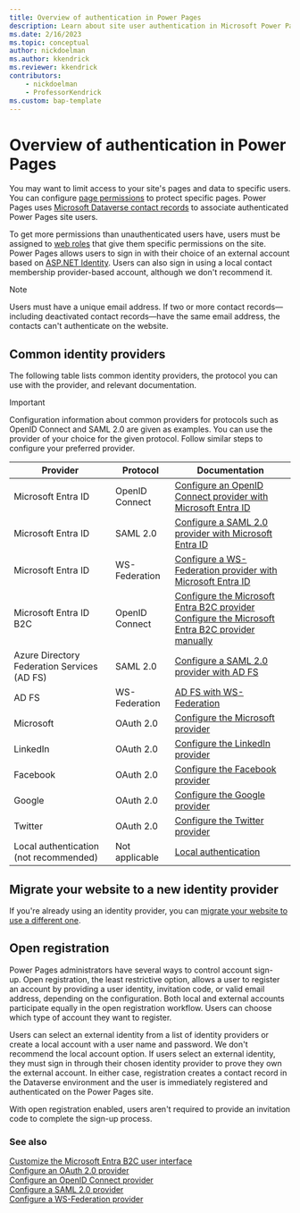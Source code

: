 ```yaml
---
title: Overview of authentication in Power Pages
description: Learn about site user authentication in Microsoft Power Pages and review common identity providers.
ms.date: 2/16/2023
ms.topic: conceptual
author: nickdoelman
ms.author: kkendrick
ms.reviewer: kkendrick
contributors:
    - nickdoelman
    - ProfessorKendrick
ms.custom: bap-template
---
```


# Overview of authentication in Power Pages

You may want to limit access to your site's pages and data to specific users. You can configure [page permissions](../page-security.md) to protect specific pages. Power Pages uses [Microsoft Dataverse contact records](/power-apps/developer/data-platform/customer-entities-account-contact) to associate authenticated Power Pages site users.

To get more permissions than unauthenticated users have, users must be assigned to [web roles](../create-web-roles.md) that give them specific permissions on the site. Power Pages allows users to sign in with their choice of an external account based on [ASP.NET Identity](https://www.asp.net/identity). Users can also sign in using a local contact membership provider-based account, although we don't recommend it.

> [!NOTE]
> Users must have a unique email address. If two or more contact records&mdash;including deactivated contact records&mdash;have the same email address, the contacts can't authenticate on the website.

## Common identity providers

The following table lists common identity providers, the protocol you can use with the provider, and relevant documentation.

> [!IMPORTANT]
> Configuration information about common providers for protocols such as OpenID Connect and SAML 2.0 are given as examples. You can use the provider of your choice for the given protocol. Follow similar steps to configure your preferred provider.

| Provider | Protocol | Documentation |
|----------|----------|---------------|
| Microsoft Entra ID | OpenID Connect | [Configure an OpenID Connect provider with Microsoft Entra ID](openid-settings.md) |
| Microsoft Entra ID | SAML 2.0 | [Configure a SAML 2.0 provider with Microsoft Entra ID](saml2-settings-azure-ad.md) |
| Microsoft Entra ID | WS-Federation | [Configure a WS-Federation provider with Microsoft Entra ID](ws-federation-settings-azure-ad.md) |
| Microsoft Entra ID B2C | OpenID Connect | [Configure the Microsoft Entra B2C provider](/power-apps/maker/portals/configure/configure-azure-ad-b2c-provider)<br/>[Configure the Microsoft Entra B2C provider manually](/power-apps/maker/portals/configure/configure-azure-ad-b2c-provider-manual) |
| Azure Directory Federation Services (AD FS) | SAML 2.0 | [Configure a SAML 2.0 provider with AD FS](saml2-settings.md) |
| AD FS | WS-Federation | [AD FS with WS-Federation](ws-federation-settings.md)|
| Microsoft | OAuth 2.0 | [Configure the Microsoft provider](oauth2-microsoft.md) |
| LinkedIn | OAuth 2.0 | [Configure the LinkedIn provider](oauth2-linkedin.md) |
| Facebook | OAuth 2.0 | [Configure the Facebook provider](oauth2-facebook.md) |
| Google | OAuth 2.0 | [Configure the Google provider](/power-apps/maker/portals/configure/configure-oauth2-google) |
| Twitter | OAuth 2.0 | [Configure the Twitter provider](oauth2-twitter.md) |
| Local authentication<br/>(not recommended) | Not applicable | [Local authentication](set-authentication-identity.md) |

## Migrate your website to a new identity provider

If you're already using an identity provider, you can [migrate your website to use a different one](migrate-identity-providers.md).

## Open registration

Power Pages administrators have several ways to control account sign-up. Open registration, the least restrictive option, allows a user to register an account by providing a user identity, invitation code, or valid email address, depending on the configuration. Both local and external accounts participate equally in the open registration workflow. Users can choose which type of account they want to register.

Users can select an external identity from a list of identity providers or create a local account with a user name and password. We don't recommend the local account option. If users select an external identity, they must sign in through their chosen identity provider to prove they own the external account. In either case, registration creates a contact record in the Dataverse environment and the user is immediately registered and authenticated on the Power Pages site.

With open registration enabled, users aren't required to provide an invitation code to complete the sign-up process.

### See also

[Customize the Microsoft Entra B2C user interface](/power-apps/maker/portals/configure/azure-ad-b2c)  
[Configure an OAuth 2.0 provider](oauth2-provider.md)  
[Configure an OpenID Connect provider](openid-provider.md)  
[Configure a SAML 2.0 provider](saml2-provider.md)  
[Configure a WS-Federation provider](ws-federation-provider.md)